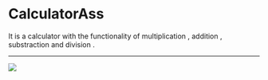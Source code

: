 # CalculatorAss
It is a calculator with the functionality of multiplication , addition , substraction and division .

<hr />




<img src = "https://encrypted-tbn0.gstatic.com/images?q=tbn:ANd9GcR1QJLODFUFpICLwTwXVYs5lzyaPKSU3jhbigy5A3mJCA&s" />
